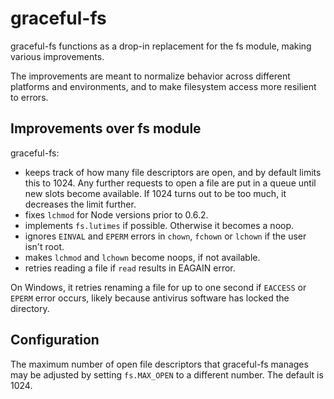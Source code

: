 # graceful-fs

graceful-fs functions as a drop-in replacement for the fs module,
making various improvements.

The improvements are meant to normalize behavior across different
platforms and environments, and to make filesystem access more
resilient to errors.

## Improvements over fs module

graceful-fs:

* keeps track of how many file descriptors are open, and by default
  limits this to 1024. Any further requests to open a file are put in a
  queue until new slots become available. If 1024 turns out to be too
  much, it decreases the limit further.
* fixes `lchmod` for Node versions prior to 0.6.2.
* implements `fs.lutimes` if possible. Otherwise it becomes a noop.
* ignores `EINVAL` and `EPERM` errors in `chown`, `fchown` or
  `lchown` if the user isn't root.
* makes `lchmod` and `lchown` become noops, if not available.
* retries reading a file if `read` results in EAGAIN error.

On Windows, it retries renaming a file for up to one second if `EACCESS`
or `EPERM` error occurs, likely because antivirus software has locked
the directory.

## Configuration

The maximum number of open file descriptors that graceful-fs manages may
be adjusted by setting `fs.MAX_OPEN` to a different number. The default
is 1024.
